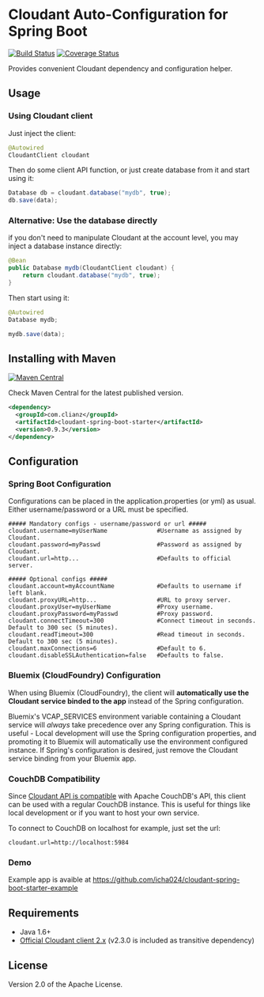 # Cloudant Auto-Configuration for Spring Boot
[![Build Status](https://travis-ci.org/icha024/cloudant-spring-boot-starter.svg?branch=master)](https://travis-ci.org/icha024/cloudant-spring-boot-starter) [![Coverage Status](https://coveralls.io/repos/github/icha024/cloudant-spring-boot-starter/badge.svg?branch=master)](https://coveralls.io/github/icha024/cloudant-spring-boot-starter?branch=master)

Provides convenient Cloudant dependency and configuration helper.

## Usage
### Using Cloudant client
Just inject the client:
```java
@Autowired
CloudantClient cloudant
```
Then do some client API function, or just create database from it and start using it:
```java
Database db = cloudant.database("mydb", true);
db.save(data);
```
### Alternative: Use the database directly
if you don't need to manipulate Cloudant at the account level, you may inject a database instance directly:
```java
@Bean
public Database mydb(CloudantClient cloudant) {
	return cloudant.database("mydb", true);
}
```
Then start using it:
```java
@Autowired
Database mydb;
```
```java
mydb.save(data);
```

## Installing with Maven
 [![Maven Central](https://img.shields.io/maven-central/v/com.clianz/cloudant-spring-boot-starter.svg)](http://search.maven.org/#search%7Cga%7C1%7Ccloudant-spring-boot-starter)
 
 Check Maven Central for the latest published version.
```xml
<dependency>
  <groupId>com.clianz</groupId>
  <artifactId>cloudant-spring-boot-starter</artifactId>
  <version>0.9.3</version>
</dependency>
```

## Configuration
### Spring Boot Configuration
Configurations can be placed in the application.properties (or yml) as usual.
Either username/password or a URL must be specified.
```properties
##### Mandatory configs - username/password or url #####
cloudant.username=myUserName              #Username as assigned by Cloudant.
cloudant.password=myPasswd                #Password as assigned by Cloudant.
cloudant.url=http...                      #Defaults to official server.

##### Optional configs #####
cloudant.account=myAccountName            #Defaults to username if left blank.
cloudant.proxyURL=http...                 #URL to proxy server.
cloudant.proxyUser=myUserName             #Proxy username.
cloudant.proxyPassword=myPasswd           #Proxy password.
cloudant.connectTimeout=300               #Connect timeout in seconds. Default to 300 sec (5 minutes).
cloudant.readTimeout=300                  #Read timeout in seconds. Default to 300 sec (5 minutes).
cloudant.maxConnections=6                 #Default to 6.
cloudant.disableSSLAuthentication=false   #Defaults to false.
```
### Bluemix (CloudFoundry) Configuration
When using Bluemix (CloudFoundry), the client will **automatically use the Cloudant service binded to the app** instead of the Spring configuration.

Bluemix's VCAP_SERVICES environment variable containing a Cloudant service will *always* take precedence over any Spring configuration. This is useful - Local development will use the Spring configuration properties, and promoting it to Bluemix will automatically use the environment configured instance. If Spring's configuration is desired, just remove the Cloudant service binding from your Bluemix app.

### CouchDB Compatibility
Since [Cloudant API is compatible](https://cloudant.com/product/cloudant-features/restful-api/) with Apache CouchDB's API, this client can be used with a regular CouchDB instance. This is useful for things like local development or if you want to host your own service.

To connect to CouchDB on localhost for example, just set the url:
```properties
cloudant.url=http://localhost:5984
```

### Demo
Example app is avaible at https://github.com/icha024/cloudant-spring-boot-starter-example

## Requirements
- Java 1.6+
- [Official Cloudant client 2.x](https://github.com/cloudant/java-cloudant)    (v2.3.0 is included as transitive dependency) 

## License

Version 2.0 of the Apache License.
